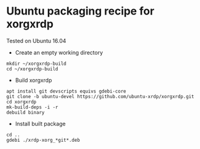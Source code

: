 # Ubuntu packaging recipe for xorgxrdp

Tested on Ubuntu 16.04

* Create an empty working directory
 ```
mkdir ~/xorgxrdp-build
cd ~/xorgxrdp-build
 ```

* Build xorgxrdp
 ```
apt install git devscripts equivs gdebi-core
git clone -b ubuntu-devel https://github.com/ubuntu-xrdp/xorgxrdp.git
cd xorgxrdp
mk-build-deps -i -r
debuild binary
 ```

* Install built package
 ```
cd ..
gdebi ./xrdp-xorg_*git*.deb
 ```

